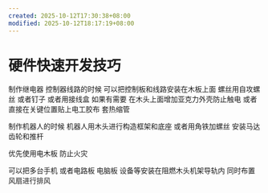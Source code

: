 ```yaml
---
created: 2025-10-12T17:30:38+08:00
modified: 2025-10-12T18:17:19+08:00
---
```


# 硬件快速开发技巧

制作继电器 控制器线路的时候 可以把控制板和线路安装在木板上面 螺丝用自攻螺丝 或者钉子 或者用接线盒 如果有需要 在木头上面增加亚克力外壳防止触电 或者直接在关键位置贴上电工胶布 套热缩管

制作机器人的时候 机器人用木头进行构造框架和底座 或者用角铁加螺丝 安装马达 齿轮和推杆

优先使用电木板 防止火灾

可以把多台手机 或者电路板 电脑板 设备等安装在阻燃木头机架导轨内 同时布置风扇进行排风
